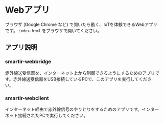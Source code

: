 # Webアプリ

ブラウザ (Google Chrome など) で開いたら動く、IoTを体験できるWebアプリです。
`index.html` をブラウザで開いてください。

## アプリ説明

### smartir-webbridge

赤外線送受信器を、インターネット上から制御できるようにするためのアプリです。赤外線送受信器をUSB接続しているPCで、このアプリを実行してください。

### smartir-webclient

インターネット経由で赤外線信号のやりとりをするためのアプリです。インターネット接続されたPCで実行してください。
